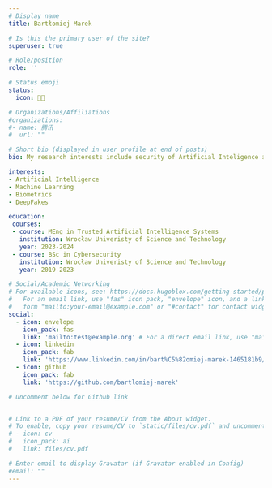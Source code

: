 ```yaml
---
# Display name
title: Bartłomiej Marek

# Is this the primary user of the site?
superuser: true

# Role/position
role: ''

# Status emoji
status:
  icon: 🧑‍💻️

# Organizations/Affiliations
#organizations:
#- name: 腾讯
#  url: ""

# Short bio (displayed in user profile at end of posts)
bio: My research interests include security of Artificial Inteligence and Machine Learning, biometrics and DeepFakes. 

interests:
- Artificial Intelligence
- Machine Learning
- Biometrics
- DeepFakes

education:
 courses:
 - course: MEng in Trusted Artificial Intelligence Systems
   institution: Wrocław Univeristy of Science and Technology
   year: 2023-2024
 - course: BSc in Cybersecurity
   institution: Wrocław Univeristy of Science and Technology
   year: 2019-2023

# Social/Academic Networking
# For available icons, see: https://docs.hugoblox.com/getting-started/page-builder/#icons
#   For an email link, use "fas" icon pack, "envelope" icon, and a link in the
#   form "mailto:your-email@example.com" or "#contact" for contact widget.
social:
  - icon: envelope
    icon_pack: fas
    link: 'mailto:test@example.org' # For a direct email link, use "mailto:test@example.org".
  - icon: linkedin
    icon_pack: fab
    link: 'https://www.linkedin.com/in/bart%C5%82omiej-marek-1465181b9/'
  - icon: github
    icon_pack: fab
    link: 'https://github.com/bartlomiej-marek'

# Uncomment below for Github link


# Link to a PDF of your resume/CV from the About widget.
# To enable, copy your resume/CV to `static/files/cv.pdf` and uncomment the lines below.
# - icon: cv
#   icon_pack: ai
#   link: files/cv.pdf

# Enter email to display Gravatar (if Gravatar enabled in Config)
#email: ""
---
```


<!-- Alice Wu is a professor of artificial intelligence at the Stanford AI Lab. Her research interests include distributed robotics, mobile computing and programmable matter. She leads the Robotic Neurobiology group, which develops self-reconfiguring robots, systems of self-organizing robots, and mobile sensor networks.

Lorem ipsum dolor sit amet, consectetur adipiscing elit. Sed neque elit, tristique placerat feugiat ac, facilisis vitae arcu. Proin eget egestas augue. Praesent ut sem nec arcu pellentesque aliquet. Duis dapibus diam vel metus tempus vulputate.

{{< icon name="download" pack="fas" >}} {{< staticref "uploads/resume.pdf" "newtab" >}}Download{{< /staticref >}} my resumé as a PDF. -->
